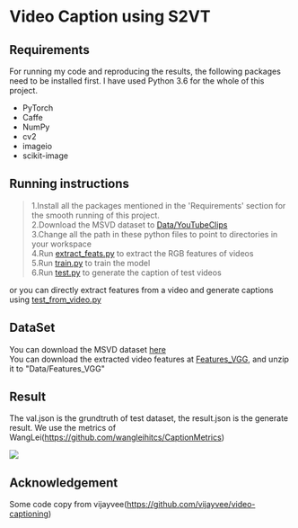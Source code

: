 # Video Caption using S2VT

## Requirements

For running my code and reproducing the results, the following packages need to be installed first. I have used Python 3.6 for the whole of this project.

* PyTorch  
* Caffe  
* NumPy  
* cv2  
* imageio  
* scikit-image

## Running instructions

>1.Install all the packages mentioned in the 'Requirements' section for the smooth running of this project.  
>2.Download the MSVD dataset to [Data/YouTubeClips](https://github.com/YiyongHuang/S2VT/tree/master/Data/YouTubeClips)  
>3.Change all the path in these python files to point to directories in your workspace  
>4.Run [extract_feats.py](https://github.com/YiyongHuang/S2VT/blob/master/extract_feats.py) to extract the RGB features of videos  
>5.Run [train.py](https://github.com/YiyongHuang/S2VT/blob/master/train.py) to train the model  
>6.Run [test.py](https://github.com/YiyongHuang/S2VT/blob/master/test.py) to generate the caption of test videos  

or you can directly extract features from a video and generate captions using [test_from_video.py](https://github.com/YiyongHuang/S2VT/blob/master/test_from_video.py)

## DataSet  
You can download the MSVD dataset [here](http://www.cs.utexas.edu/users/ml/clamp/videoDescription/YouTubeClips.tar)  
You can download the extracted video features at [Features_VGG](https://pan.baidu.com/s/1mylv8GCHKlVl4E2L8xVd7w), and 
unzip it to "Data/Features_VGG"

## Result 
The val.json is the grundtruth of test dataset, the result.json is the generate result. We use the metrics of WangLei(https://github.com/wangleihitcs/CaptionMetrics)  
  
![](https://github.com/YiyongHuang/S2VT/blob/master/evaluation.jpg)

## Acknowledgement

Some code copy from vijayvee(https://github.com/vijayvee/video-captioning)
